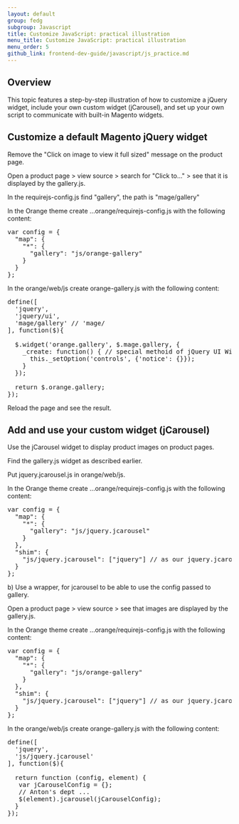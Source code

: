 ```yaml
---
layout: default
group: fedg
subgroup: Javascript
title: Customize JavaScript: practical illustration
menu_title: Customize JavaScript: practical illustration
menu_order: 5
github_link: frontend-dev-guide/javascript/js_practice.md
---
```


<h2 id="practice_overview">Overview</h2>
This topic features a step-by-step illustration of how to customize a jQuery widget, include your own custom widget (jCarousel), and set up your own script to communicate with built-in Magento widgets.

<h2>Customize a default Magento jQuery widget</h2>

Remove the "Click on image to view it full sized" message on the product page. 

Open a product page > view source > search for "Click to..." > see that it is displayed by the gallery.js.

In the requirejs-config.js find "gallery", the path is "mage/gallery"

In the Orange theme create ...orange/requirejs-config.js
with the following content:
<pre>
var config = {
  "map": {
    "*": {
      "gallery": "js/orange-gallery"
    }
  }
};
</pre>

In the orange/web/js create orange-gallery.js with the following content:
<pre>
define([
  'jquery',
  'jquery/ui',
  'mage/gallery' // 'mage/<widget.name>
], function($){
 
  $.widget('orange.gallery', $.mage.gallery, {
    _create: function() { // special methoid of jQuery UI Widgets
      this._setOption('controls', {'notice': {}});
    }
  });
 
  return $.orange.gallery;
});
</pre>

Reload the page and see the result.

<h2>Add and use your custom widget (jCarousel)</h2>
Use the jCarousel widget to display product images on product pages.

Find the gallery.js widget as described earlier.

Put jquery.jcarousel.js in orange/web/js.

In the Orange theme create ...orange/requirejs-config.js
with the following content:
<pre>
var config = {
  "map": {
    "*": {
      "gallery": "js/jquery.jcarousel"
    }
  },
  "shim": {
    "js/jquery.jcarousel": ["jquery"] // as our jquery.jcarousel isn't an AMD module
  }
};
</pre>


b) Use a wrapper, for jcarousel to be able to use the config passed to gallery.

Open a product page > view source > see that images are displayed by the gallery.js.

In the Orange theme create ...orange/requirejs-config.js
with the following content:
<pre>
var config = {
  "map": {
    "*": {
      "gallery": "js/orange-gallery"
    }
  },
  "shim": {
    "js/jquery.jcarousel": ["jquery"] // as our jquery.jcarousel isn't an AMD module
  }
};
</pre>

In the orange/web/js create orange-gallery.js with the following content:
<pre>
define([
  'jquery',
  'js/jquery.jcarousel'
], function($){
 
  return function (config, element) {
   var jCarouselConfig = {};
   // Anton's dept ... 
   $(element).jcarousel(jCarouselConfig);
  }
});
</pre>


